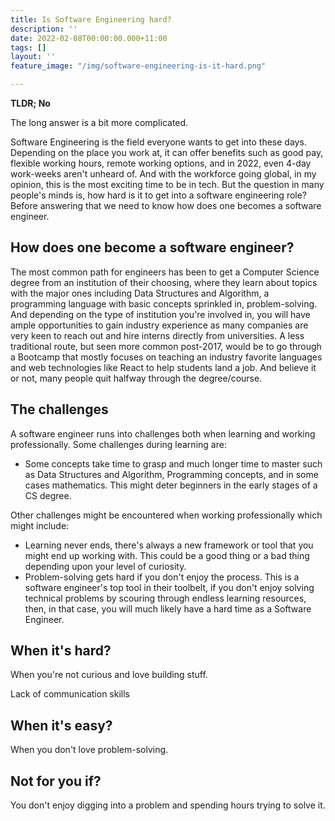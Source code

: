 ```yaml
---
title: Is Software Engineering hard?
description: ''
date: 2022-02-08T00:00:00.000+11:00
tags: []
layout: ''
feature_image: "/img/software-engineering-is-it-hard.png"

---
```

**TLDR; No**

The long answer is a bit more complicated.

Software Engineering is the field everyone wants to get into these days. Depending on the place you work at, it can offer benefits such as good pay, flexible working hours, remote working options, and in 2022, even 4-day work-weeks aren't unheard of. And with the workforce going global, in my opinion, this is the most exciting time to be in tech. But the question in many people's minds is, how hard is it to get into a software engineering role? Before answering that we need to know how does one becomes a software engineer.

## How does one become a software engineer?

The most common path for engineers has been to get a Computer Science degree from an institution of their choosing, where they learn about topics with the major ones including Data Structures and Algorithm, a programming language with basic concepts sprinkled in, problem-solving. And depending on the type of institution you're involved in, you will have ample opportunities to gain industry experience as many companies are very keen to reach out and hire interns directly from universities. A less traditional route, but seen more common post-2017,  would be to go through a Bootcamp that mostly focuses on teaching an industry favorite languages and web technologies like React to help students land a job. And believe it or not, many people quit halfway through the degree/course.

## The challenges

A software engineer runs into challenges both when learning and working professionally. Some challenges during learning are:

* Some concepts take time to grasp and much longer time to master such as Data Structures and Algorithm, Programming concepts, and in some cases mathematics. This might deter beginners in the early stages of a CS degree.

Other challenges might be encountered when working professionally which might include:

* Learning never ends, there's always a new framework or tool that you might end up working with. This could be a good thing or a bad thing depending upon your level of curiosity.
* Problem-solving gets hard if you don't enjoy the process. This is a software engineer's top tool in their toolbelt, if you don't enjoy solving technical problems by scouring through endless learning resources, then, in that case, you will much likely have a hard time as a Software Engineer.

## When it's hard?

When you're not curious and love building stuff.

Lack of communication skills

## When it's easy?

When you don't love problem-solving.

## Not for you if?

You don't enjoy digging into a problem and spending hours trying to solve it.